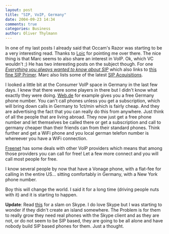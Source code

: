 ```yaml
---
layout: post
title: "SIP, VoIP, Germany"
date: 2004-09-23 14:34
comments: true
categories: Business
author: Oliver Thylmann
---
```



In one of my last posts I already said that Occam's Razor was starting to be a very interesting read. Thanks to [Loic](http://www.loiclemeur.com/) for pointing me over there. The nice thing is that Marc seems to also share an interest in VoIP. Ok, which VC wouldn't ;) He has two interesting posts on the subject though. For one *[Everything you always wanted to know about SIP](http://mgoldberg.typepad.com/occams_razor/2004/09/everything_you__1.html)* which also links to [this fine SIP Primer](http://avc.blogs.com/a_vc/2004/09/sipping_from_a_.html). Marc also lists some of the latest [SIP Acquisitions](http://mgoldberg.typepad.com/occams_razor/2004/09/more_sip_based_.html). 

I looked a little bit at the Consumer VoIP space in Germany in the last few days. I knew that there were some players in there but I didn't know what exactly they were doing. [Web.de](http://www.web.de/) for example gives you a free Germany phone number. You can't call phones unless you get a subscription, which will bring down calls in Germany to 1ct/min which is fairly cheap. And they are advertising the fact that you can really do this from anywhere. Just think of all the people that are living abroad. They now just get a free phone number and let themselves be called there or get a subscription and call to germany cheaper than their friends can from their standard phones. Think further and get a WiFi phone and you local german telefon number is whereever you have a WiFi connection.

[Freenet](http://www.freenet.de/) has some deals with other VoIP providers which means that among those providers you can call for free! Let a few more connect and you will call most people for free. 

I know several people by now that have a Vonage phone, with a flat-fee for calling in the entire US... sitting comfortably in Germany, with a New York phone number.

Boy this will change the world. I said it for a long time (driving people nuts with it) and it is starting to happen.

**Update**: Read [this](http://www.gigaom.com/2004/09/how_much_is_lind.php) for a slam on Skype. I do love Skype but I was starting to wonder if they didn't create an island somewhere. The Problem is for them to really grow they need real phones with the Skype client and as they are not, or do not seem to be SIP based, they are going to be all alone and have nobody build SIP based phones for them. Just a thought.

